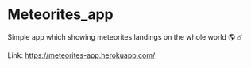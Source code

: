 # Meteorites_app


Simple app which showing meteorites landings on the whole world 🌎 ☄️

Link: https://meteorites-app.herokuapp.com/
